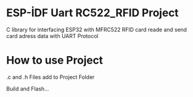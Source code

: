# ESP-İDF Uart RC522_RFID Project

C library for interfacing ESP32 with MFRC522 RFID card reade and send card adress data with UART Protocol

# How to use Project

.c and .h Files add to Project Folder

Build and Flash...
